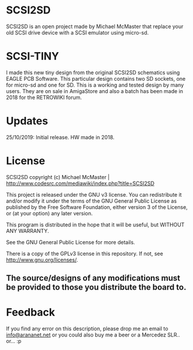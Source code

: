# SCSI2SD

SCSI2SD is an open project made by Michael McMaster that replace your old SCSI drive device with a SCSI emulator using micro-sd.

# SCSI-TINY

I made this new tiny design from the original SCSI2SD schematics using EAGLE PCB Software. This particular design contains two SD sockets, one for micro-sd and one for SD. This is a working and tested design by many users. They are on sale in AmigaStore and also a batch has been made in 2018 for the RETROWIKI forum.

# Updates

25/10/2019: Initial release. HW made in 2018.

# License

SCSI2SD copyright (c) Michael McMaster | http://www.codesrc.com/mediawiki/index.php?title=SCSI2SD

This project is released under the GNU v3 license. You can redistribute it and/or modify it under the terms of the GNU General Public License as published by the Free Software Foundation, either version 3 of the License, or (at your option) any later version.

This program is distributed in the hope that it will be useful, but WITHOUT ANY WARRANTY.

See the GNU General Public License for more details.

There is a copy of the GPLv3 license in this repository. If not, see http://www.gnu.org/licenses/.

## The source/designs of any modifications must be provided to those you distribute the board to.

# Feedback

If you find any error on this description, please drop me an email to info@arananet.net or you could also buy me a beer or a Mercedez SLR.. or... :p

